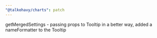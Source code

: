 ```yaml
---
"@talkohavy/charts": patch
---
```


getMergedSettings - passing props to Tooltip in a better way, added a nameFormatter to the Tooltip
